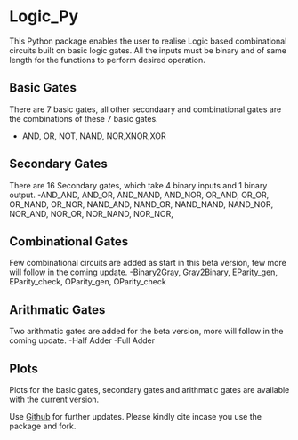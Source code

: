 # Logic_Py

This Python package enables the user to realise Logic based combinational circuits built on basic logic gates.
All the inputs must be binary and of same length for the functions to perform desired operation. 

## Basic Gates

There are 7 basic gates, all other secondaary and combinational gates are the combinations of these 7 basic gates.
- AND, OR, NOT, NAND, NOR,XNOR,XOR

## Secondary Gates

There are 16 Secondary gates, which take 4 binary inputs and 1 binary output.
-AND_AND, AND_OR, AND_NAND, AND_NOR, OR_AND, OR_OR, 
   OR_NAND, OR_NOR, NAND_AND, NAND_OR, NAND_NAND, 
   NAND_NOR, NOR_AND, NOR_OR, NOR_NAND, NOR_NOR,

## Combinational Gates
Few combinational circuits are added as start in this beta version, few more will follow in the coming update.
-Binary2Gray, Gray2Binary, EParity_gen, EParity_check, OParity_gen, OParity_check

## Arithmatic Gates
Two arithmatic gates are added for the beta version, more will follow in the coming update.
-Half Adder
-Full Adder

## Plots
Plots for the basic gates, secondary gates and arithmatic gates are available with the current version.

Use [Github](https://github.com/vishwesh-vishwesh/Logic_Py/) for further updates. 
Please kindly cite incase you use the package and fork.

